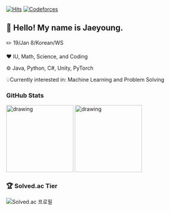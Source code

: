 [![Hits](https://hits.seeyoufarm.com/api/count/incr/badge.svg?url=https%3A%2F%2Fgithub.com%2FLimePencil&count_bg=%23ED7C76&title_bg=%23252333&icon=github.svg&icon_color=%23E7E7E7&title=Visitors&edge_flat=false)](https://hits.seeyoufarm.com)
[![Codeforces](https://cp-logo.vercel.app/codeforces/limepencil?logo=true)](https://codeforces.com/profile/LimePencil)

## 🤚 Hello! My name is Jaeyoung.

✏️ 19/Jan 8/Korean/WS

❤️ IU, Math, Science, and Coding

⚙️ Java, Python, C#, Unity, PyTorch

💡Currently interested in: Machine Learning and Problem Solving


### GitHub Stats

<img src="https://github-readme-stats.vercel.app/api?username=LimePencil&count_private=true&show_icons=true&theme=aura_dark" alt="drawing" height ="180"/>  <img src="https://github-readme-stats.vercel.app/api/top-langs/?username=LimePencil&theme=aura_dark&layout=compact" alt="drawing" height ="180"/>


### 🏆 Solved.ac Tier

![Solved.ac 프로필](https://github-readme-solvedac.hyp3rflow.vercel.app/api/?handle=LimePencil)
